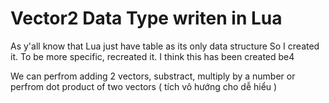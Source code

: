 # Vector2 Data Type writen in Lua

As y'all know that Lua just have table as its only data structure
So I created it. To be more specific, recreated it. I think this has been created be4

We can perfrom adding 2 vectors, substract, multiply by a number
or perfrom dot product of two vectors ( tích vô hướng cho dễ hiểu )
